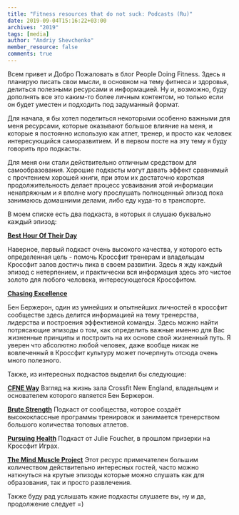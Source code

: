 ```yaml
---
title: "Fitness resources that do not suck: Podcasts (Ru)"
date: 2019-09-04T15:16:22+03:00
archives: "2019"
tags: [media]
author: "Andriy Shevchenko"
member_resource: false
comments: true
---
```


Всем привет и Добро Пожаловать в блог People Doing Fitness. Здесь я
планирую писать свои мысли, в основном на тему фитнеса и здоровья, 
делиться полезными ресурсами и информацией. Ну и, возможно, буду 
дополнять все это каким-то более личным контентом, но только если он 
будет уместен и подходить под задуманный формат.

Для начала, я бы хотел поделиться некоторыми особенно 
важными для меня ресурсами, которые оказывают большое влияние на меня,
и которые я постоянно использую как атлет, тренер, и просто как 
человек интересующийся саморазвитием. И в первом посте на эту тему я 
буду говорить про подкасты.
<!--more-->

Для меня они стали действительно отличным средством для 
самообразования. Хорошие подкасты могут давать эффект сравнимый с 
прочтением хорошей книги, при этом их достаточно короткая продолжительность
делает процесс усваивания этой информации ненапряжным и я вполне могу
прослушать полноценный эпизод пока занимаюсь домашними делами, либо еду
куда-то в транспорте.

В моем списке есть два подкаста, в которых я слушаю буквально каждый
эпизод:

**[Best Hour Of Their Day](https://anchor.fm/jason-ackerman)**

Наверное, первый подкаст очень высокого качества, у которого есть 
определенная цель - помочь Кроссфит тренерам и владельцам Кроссфит залов
достичь пика в своем развитии. Здесь я жду каждый эпизод с нетерпением,
и практически вся информация здесь это чистое золото для любого человека,
интересующегося Кроссфитом.
 
**[Chasing Excellence](https://www.youtube.com/channel/UCs9b1SWEVJ2N4_-l6eJIHJ2Q)**

Бен Бержерон, один из умнейших и опытнейших личностей в кроссфит
сообществе здесь делится информацией на тему тренерства, лидерства и
построения эффективной команды. Здесь можно найти потрясающие эпизоды о
том, как определить важные именно для Вас жизненные принципы и построить
на их основе свой жизненный путь. Я уверен что абсолютно любой человек, 
даже вообще никак не вовлеченный в Кроссфит культуру может почерпнуть
отсюда очень много полезного.

Также, из интересных подкастов выделил бы следующие:

**[CFNE Way](https://www.youtube.com/channel/UCqld_SekjooFyWw0NB1WRAw)**
Взгляд на жизнь зала Crossfit New England, владельцем и основателем 
которого является Бен Бержерон.

**[Brute Strength](https://www.brutestrengthtraining.com/podcasts/)**
Подкаст от сообщества, которое создаёт высококлассные программы 
тренировок и занимается тренерством большого количества топовых атлетов.
 
**[Pursuing Health](http://juliefoucher.com/podcast/)**
Подкаст от Julie Foucher, в прошлом призерки на Кроссфит Играх.

**[The Mind Muscle Project](https://themindmuscleproject.com/podcast)**
Этот ресурс примечателен большим количеством действительно интересных
гостей, часто можно наткнуться на крутые эпизоды которые можно слушать 
как для образования, так и просто развлечения.

Также буду рад услышать какие подкасты слушаете вы, ну и да, продолжение
следует =)

















